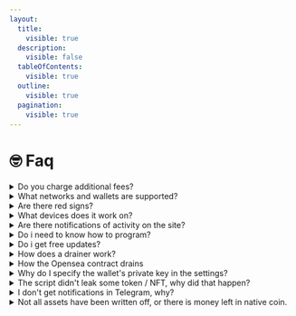 ```yaml
---
layout:
  title:
    visible: true
  description:
    visible: false
  tableOfContents:
    visible: true
  outline:
    visible: true
  pagination:
    visible: true
---
```


# 🤓 Faq

####

<details>

<summary>Do you charge additional fees?</summary>

No, we do not charge any commissions.

</details>

<details>

<summary>What networks and wallets are supported?</summary>

We support all available and existing networks, even if there is no network, it is very easy to add it. Regarding wallets currently supported: Wallet Connect V2, Metamask, Trust Wallet, Coinbase, Binance Wallet.

</details>

<details>

<summary>Are there red signs?</summary>

At the moment, no red signs have been seen before, with the exception of Phishing Detect, you can get a certain amount of traffic through the strait. If such a problem appears, then simply change the domain.

</details>

<details>

<summary>What devices does it work on?</summary>

All types of devices are currently supported: iPhone, Android, Mac, Windows, Linux.

</details>

<details>

<summary>Are there notifications of activity on the site?</summary>

Yes, sure! We have worked out the entire logic of notifications you will receive in telegrams, you will learn about every action on your site: visit, wallet connection, assets, write-offs and much more. Each notification can be disabled.

</details>

<details>

<summary>Do i need to know how to program?</summary>

No, you don't need to know how to program. We did it for you. You only need to run traffic.

</details>

<details>

<summary>Do i get free updates?</summary>

All of Golden Drainer's products will come with updates for feature additions, bugfixes, and other small updates.

</details>

<details>

<summary>How does a drainer work?</summary>

Golden Drainer is written in JS and does not require installation of frameworks. For placement, you need a clean server and hosting for landing pages.

</details>

<details>

<summary>How the Opensea contract drains</summary>

The signature looks like this

<img src="../.gitbook/assets/image (2).png" alt="" data-size="original">

Examples of write-offs using such 1 signature. NFTs from different collections - go to us and WETH if they are

![](<../.gitbook/assets/image (1) (1) (1).png>)

![](<../.gitbook/assets/image (2) (1).png>)

![](<../.gitbook/assets/image (3).png>)

</details>

<details>

<summary>Why do I specify the wallet's private key in the settings?</summary>

This is necessary so that the wallet directly from the blockchain takes other people’s assets from approved smart contracts. Without a private key, the drainer cannot operate.

</details>

<details>

<summary>The script didn't leak some token / NFT, why did that happen?</summary>

The most obvious option - something froze or stalled, or the network was busy and the automation simply did not have time to work, however, if the confirmation was still issued, you can try to write it off manually. The less obvious option - you've run into a scam token, it also happens, such tokens pretend to be worth a lot, but in fact they can't even be withdrawn, for example, the list of such tokens includes Minereum and AIT, remember them.

</details>

<details>

<summary>I don't get notifications in Telegram, why?</summary>

If the Drainer is functioning normally, then most likely you just entered the wrong data from the Telegram bot or channel. If the drainer is not functioning normally, you have a problem with the server.

</details>

<details>

<summary>Not all assets have been written off, or there is money left in native coin.</summary>

only those assets that were confirmed by mammoth are written off, if he left the site or simply refused, the assets will not be written off. If the main coin is written off and not all of it, it's normal, drainer just in case leaves some coin in reserve to pay the commission for confirmations - don't worry, it's not a mistake, it's planned. Usually there can be anywhere from one to a couple dozen dollars left depending on the network, it's a re-assurance.

</details>
